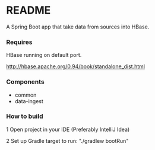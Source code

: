 # README #

A Spring Boot app that take data from sources into HBase.

### Requires ###
HBase running on default port.

http://hbase.apache.org/0.94/book/standalone_dist.html

### Components ###

* common
* data-ingest

### How to build ###

1 Open project in your IDE (Preferably IntelliJ Idea)

2 Set up Gradle target to run: "./gradlew bootRun"
